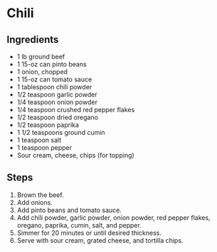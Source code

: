 # Chili

## Ingredients
- 1 lb ground beef
- 1 15-oz can pinto beans
- 1 onion, chopped
- 1 15-oz can tomato sauce
- 1 tablespoon chili powder
- 1/2 teaspoon garlic powder
- 1/4 teaspoon onion powder
- 1/4 teaspoon crushed red pepper flakes
- 1/2 teaspoon dried oregano
- 1/2 teaspoon paprika
- 1 1/2 teaspoons ground cumin
- 1 teaspoon salt
- 1 teaspoon pepper
- Sour cream, cheese, chips (for topping)

## Steps
1. Brown the beef.
2. Add onions.
3. Add pinto beans and tomato sauce.
4. Add chili powder, garlic powder, onion powder, red pepper flakes, oregano, paprika, cumin, salt, and pepper.
5. Simmer for 20 minutes or until desired thickness.
6. Serve with sour cream, grated cheese, and tortilla chips.
